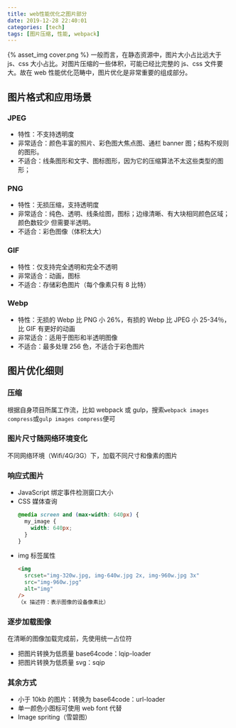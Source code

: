 ```yaml
---
title: web性能优化之图片部分
date: 2019-12-28 22:40:01
categories: [tech]
tags: [图片压缩, 性能, webpack]
---
```


{% asset_img cover.png %}
一般而言，在静态资源中，图片大小占比远大于 js、css 大小占比。对图片压缩的一些体积，可能已经比完整的 js、css 文件要大。故在 web 性能优化范畴中，图片优化是非常重要的组成部分。

<escape><!-- more --></escape>

## 图⽚格式和应用场景

### JPEG

- 特性：不支持透明度
- 非常适合：颜色丰富的照片、彩色图大焦点图、通栏 banner 图；结构不规则的图形。
- 不适合：线条图形和文字、图标图形，因为它的压缩算法不太这些类型的图形；

### PNG

- 特性：无损压缩，支持透明度
- 非常适合：纯色、透明、线条绘图，图标；边缘清晰、有大块相同颜色区域；颜色数较少
  但需要半透明。
- 不适合：彩色图像（体积太大）

### GIF

- 特性：仅支持完全透明和完全不透明
- 非常适合：动画，图标
- 不适合：存储彩色图片（每个像素只有 8 比特）

### Webp

- 特性：无损的 Webp 比 PNG 小 26%，有损的 Webp 比 JPEG 小 25-34％，比 GIF 有更好的动画
- 非常适合：适用于图形和半透明图像
- 不适合：最多处理 256 色，不适合于彩色图片

## 图片优化细则

### 压缩

根据自身项目所属工作流，比如 webpack 或 gulp，搜索`webpack images compress`或`gulp images compress`便可

### 图片尺寸随网络环境变化

不同网络环境（Wifi/4G/3G）下，加载不同尺寸和像素的图片

### 响应式图片

- JavaScript 绑定事件检测窗口大小
- CSS 媒体查询
  ```css
  @media screen and (max-width: 640px) {
    my_image {
      width: 640px;
    }
  }
  ```
- img 标签属性
  ```html
  <img
    srcset="img-320w.jpg, img-640w.jpg 2x, img-960w.jpg 3x"
    src="img-960w.jpg"
    alt="img"
  />
  （x 描述符：表示图像的设备像素比）
  ```

### 逐步加载图像

在清晰的图像加载完成前，先使用统一占位符

- 把图片转换为低质量 base64code：lqip-loader
- 把图片转换为低质量 svg：sqip

### 其余方式

- 小于 10kb 的图片：转换为 base64code：url-loader
- 单一颜色小图标可使用 web font 代替
- Image spriting（雪碧图）
